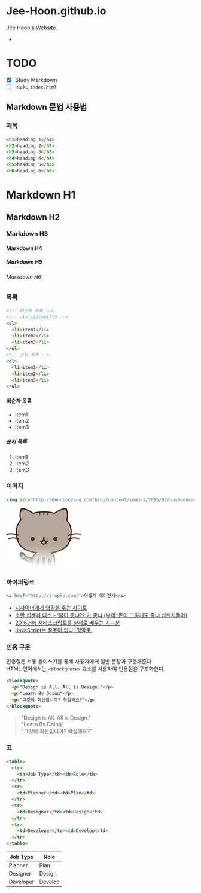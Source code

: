 # Jee-Hoon.github.io
Jee Hoon's Website.

-

# TODO

- [x] Study Markdown
- [ ] make `index.html`

## Markdown 문법 사용법

### 제목

```html
<h1>heading 1</h1>
<h2>heading 2</h2>
<h3>heading 3</h3>
<h4>heading 4</h4>
<h5>heading 5</h5>
<h6>heading 6</h6>
```

# Markdown H1
## Markdown H2
### Markdown H3
#### Markdown H4
##### Markdown H5
###### Markdown H6

### 목록

```html
<!-- 비순차 목록 -->
<!-- ul>li{item$}*3 -->
<ul>
  <li>item1</li>
  <li>item2</li>
  <li>item3</li>
</ul>
<!-- 순차 목록 -->
<ol>
  <li>item1</li>
  <li>item2</li>
  <li>item3</li>
</ol>
```

#### 비순차 목록

- item1
- item2
- item3

##### 순차 목록

1. item1
1. item2
1. item3

### 이미지

```html
<img src="http://denniscyang.com/blog/content/images/2015/02/pusheencat.png" alt="pusheencat">
```

<!-- <img src="http://denniscyang.com/blog/content/images/2015/02/pusheencat.png" alt="pusheencat" width="298" height="298"> -->

![pusheencat](Assets/ghost-cat.png "pusheencat")

### 하이퍼링크

```html
<a href="http://iropke.com/">이롭게 에이전시</a>
```

- [디자이너에게 영감을 주는 사이트](http://iropke.com/blog/archives/3994)
- [소란 십센치 디스 - '봄이 좋냐??'가 좋냐 (부제: 돈이 그렇게도 좋냐 십센치들아)](https://www.youtube.com/watch?v=8EpjJxZIc4I&feature=youtu.be)
- [2016년에 자바스크립트를 실제로 배우는 기—분](http://www.looah.com/article/view/2055)
- [JavaScript는 잘못이 없다. 정말로.](https://medium.com/@pitzcarraldo/javascript%EB%8A%94-%EC%9E%98%EB%AA%BB%EC%9D%B4-%EC%97%86%EB%8B%A4-%EC%A0%95%EB%A7%90%EB%A1%9C-fb9b8e033b10#.h8bhr27lg)

### 인용 구문

인용절은 보통 들여쓰기를 통해 사용자에게 일반 문장과 구분해준다.<br>
HTML 언어에서는 `<blockquote>` 요소를 사용하여 인용절을 구조화한다.

```html
<blockquote>
  <p>"Design is All. All is Design."</p>
  <p>"Learn By Doing"</p>
  <p>"그것이 최선입니까? 확실해요?"</p>
</blockquote>
```

> "Design is All. All is Design."<br>
> "Learn By Doing"<br>
> "그것이 최선입니까? 확실해요?"

### 표

```html
<table>
  <tr>
    <th>Job Type</th><th>Role</th>
  </tr>
  <tr>
    <td>Planner</td><td>Plan</td>
  </tr>
  <tr>
    <td>Designer</td><td>Design</td>
  </tr>
  <tr>
    <td>Developer</td><td>Develop</td>
  </tr>
</table>
```

Job Type | Role
---|---
Planner | Plan
Designer | Design
Developer | Develop
